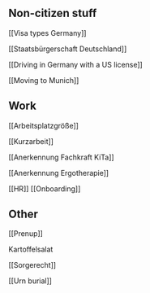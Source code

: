 ## Non-citizen stuff

[[Visa types Germany]]

[[Staatsbürgerschaft Deutschland]]

[[Driving in Germany with a US license]]

[[Moving to Munich]]

## Work

[[Arbeitsplatzgröße]]

[[Kurzarbeit]]

[[Anerkennung Fachkraft KiTa]]

[[Anerkennung Ergotherapie]]

[[HR]] [[Onboarding]]

## Other

[[Prenup]]

Kartoffelsalat

[[Sorgerecht]]

[[Urn burial]]



